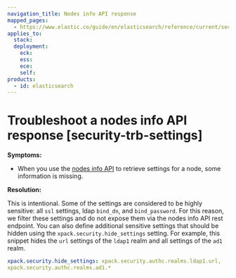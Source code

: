```yaml
---
navigation_title: Nodes info API response
mapped_pages:
  - https://www.elastic.co/guide/en/elasticsearch/reference/current/security-trb-settings.html
applies_to:
  stack:
  deployment:
    eck:
    ess:
    ece:
    self:
products:
  - id: elasticsearch
---
```


# Troubleshoot a nodes info API response [security-trb-settings]

**Symptoms:**

* When you use the [nodes info API](https://www.elastic.co/docs/api/doc/elasticsearch/operation/operation-nodes-info) to retrieve settings for a node, some information is missing.

**Resolution:**

This is intentional. Some of the settings are considered to be highly sensitive: all `ssl` settings, ldap `bind_dn`, and `bind_password`. For this reason, we filter these settings and do not expose them via the nodes info API rest endpoint. You can also define additional sensitive settings that should be hidden using the `xpack.security.hide_settings` setting. For example, this snippet hides the `url` settings of the `ldap1` realm and all settings of the `ad1` realm.

```yaml
xpack.security.hide_settings: xpack.security.authc.realms.ldap1.url,
xpack.security.authc.realms.ad1.*
```

